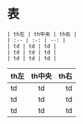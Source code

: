 # 表

```
| th左 | th中央 | th右 |
| :-- | :-: | --: |
| td | td | td |
| td | td | td |
| td | td | td |
```

| th左 | th中央 | th右 |
| :-- | :-: | --: |
| td | td | td |
| td | td | td |
| td | td | td |
